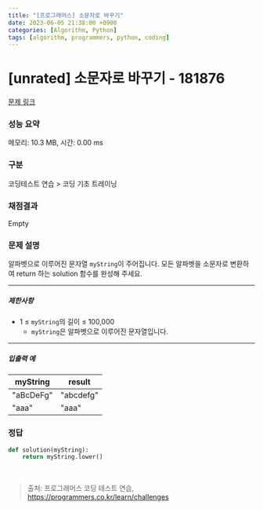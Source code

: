 ```yaml
---
title: "[프로그래머스] 소문자로 바꾸기"
date: 2023-06-05 21:38:00 +0900
categories: [Algorithm, Python]
tags: [algorithm, programmers, python, coding]
---
```


# [unrated] 소문자로 바꾸기 - 181876

[문제 링크](https://school.programmers.co.kr/learn/courses/30/lessons/181876)

### 성능 요약

메모리: 10.3 MB, 시간: 0.00 ms

### 구분

코딩테스트 연습 > 코딩 기초 트레이닝

### 채점결과

Empty

### 문제 설명

<p>알파벳으로 이루어진 문자열 <code>myString</code>이 주어집니다. 모든 알파벳을 소문자로 변환하여 return 하는 solution 함수를 완성해 주세요.</p>

<hr>

<h5>제한사항</h5>

<ul>
<li>1 ≤ <code>myString</code>의 길이 ≤ 100,000

<ul>
<li><code>myString</code>은 알파벳으로 이루어진 문자열입니다.</li>
</ul></li>
</ul>

<hr>

<h5>입출력 예</h5>

| myString  | result    |
|-----------|-----------|
| "aBcDeFg" | "abcdefg" |
| "aaa"     | "aaa"     |

### 정답

```python
def solution(myString):
    return myString.lower()
```

<br>

> 출처: 프로그래머스 코딩 테스트 연습, https://programmers.co.kr/learn/challenges
